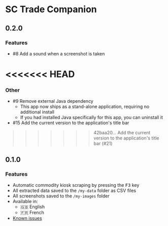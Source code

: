 # SC Trade Companion
## 0.2.0
### Features
- #8 Add a sound when a screenshot is taken

<<<<<<< HEAD
=======
### Other
- #9 Remove external Java dependency
  - This app now ships as a stand-alone application, requiring no additional install
  - If you had installed Java specifically for this app, you can uninstall it
- #15 Add the current version to the application's title bar

>>>>>>> 42baa20... Add the current version to the application's title bar (#21)
## 0.1.0
### Features
- Automatic commodity kiosk scraping by pressing the <kbd>F3</kbd> key
- All extracted data saved to the `/my-data` folder as CSV files
- All screenshots saved to the `/my-images` folder
- Available in: 
  - 🇬🇧 English
  - 🇫🇷 French
- [Known issues](https://github.com/EtienneLamoureux/sc-trade-companion/issues?q=is%3Aopen+is%3Aissue+label%3Abug)

